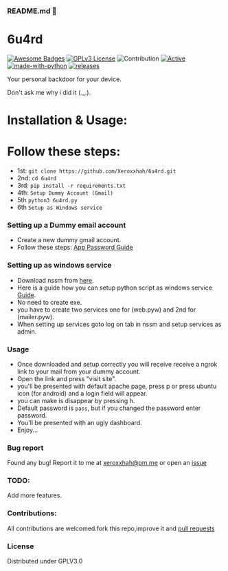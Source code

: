 ### README.md 👋
# 6u4rd
[![Awesome Badges](https://img.shields.io/badge/badges-awesome-green.svg)](https://github.com/Xeroxxhah/6u4rd)
[![GPLv3 License](https://img.shields.io/badge/License-GPL%20v3-yellow.svg)](https://opensource.org/licenses/)
![Contribution](https://img.shields.io/badge/Contributions-Welcome-<brightgreen>)
[![Active](http://img.shields.io/badge/Status-Active-green.svg)](https://github.com/Xeroxxhah)
[![made-with-python](https://img.shields.io/badge/Made%20with-Python-1f425f.svg)](https://www.python.org/)
[![releases](https://img.shields.io/github/release/Xeroxxhah/6u4rd.svg)](https://github.com/Xeroxxhah/6u4rd/releases)

Your personal backdoor for your device.

Don't ask me why i did it (._.).

# Installation & Usage:

# Follow these steps: 
- 1st: ```git clone https://github.com/Xeroxxhah/6u4rd.git```
- 2nd: ```cd 6u4rd```
- 3rd: ```pip install -r requirements.txt```
- 4th: ```Setup Dummy Account (Gmail)```
- 5th  ```python3 6u4rd.py```
- 6th  ```Setup as Windows service```


### Setting up a Dummy email account
- Create a new dummy gmail account.
- Follow these steps: [App Password Guide](https://support.google.com/mail/answer/185833?hl=en)

### Setting up as windows service
- Download nssm from [here](https://nssm.cc/download).
- Here is a guide how you can setup python script as windows service [Guide](https://www.mssqltips.com/sqlservertip/7325/how-to-run-a-python-script-windows-service-nssm/).
- No need to create exe.
- you have to create two services one for (web.pyw) and 2nd for (mailer.pyw).
- When setting up services goto log on tab in nssm and setup services as admin.

### Usage
- Once downloaded and setup correctly you will receive receive a ngrok link to your mail from your dummy account.
- Open the link and press "visit site".
- you'll be presented with default apache page, press p or press ubuntu icon (for android) and a login field will appear.
- you can make is disappear by pressing h.
- Default password is ```pass```, but if you changed the password enter password.
- You'll be presented with an ugly dashboard.
- Enjoy...

### Bug report
Found any bug!
Report it to me at xeroxxhah@pm.me
or open an [issue](https://github.com/Xeroxxhah/6u4rd/issues)

### TODO:
Add more features.

### Contributions:
All contributions are welcomed.fork this repo,improve it and [pull requests](https://github.com/Xeroxxhah/6u4rd/pulls)
### License
Distributed under GPLV3.0
